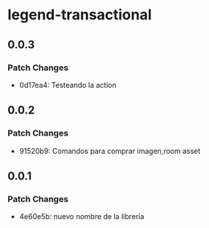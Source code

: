# legend-transactional

## 0.0.3

### Patch Changes

- 0d17ea4: Testeando la action

## 0.0.2

### Patch Changes

- 91520b9: Comandos para comprar imagen,room asset

## 0.0.1

### Patch Changes

- 4e60e5b: nuevo nombre de la librería
